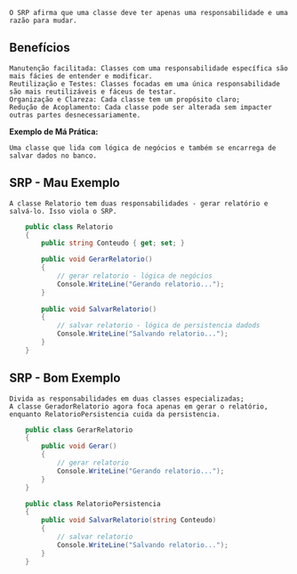 	O SRP afirma que uma classe deve ter apenas uma responsabilidade e uma razão para mudar.
## Benefícios
	Manutenção facilitada: Classes com uma responsabilidade específica são mais fácies de entender e modificar.
	Reutilização e Testes: Classes focadas em uma única responsabilidade são mais reutilizáveis e fáceus de testar.
	Organização e Clareza: Cada classe tem um propósito claro;
	Redução de Acoplamento: Cada classe pode ser alterada sem impacter outras partes desnecessariamente.
	
**Exemplo de Má Prática:** 

	Uma classe que lida com lógica de negócios e também se encarrega de salvar dados no banco.

## SRP - Mau Exemplo
	A classe Relatorio tem duas responsabilidades - gerar relatório e salvá-lo. Isso viola o SRP.
	
```C#
	public class Relatorio
	{
		public string Conteudo { get; set; }

		public void GerarRelatorio()
		{
			// gerar relatorio - lógica de negócios
			Console.WriteLine("Gerando relatorio...");
		}
		
		public void SalvarRelatorio()
		{
			// salvar relatorio - lógica de persistencia dadods
			Console.WriteLine("Salvando relatorio...");
		}
	}
```


## SRP - Bom Exemplo
	Divida as responsabilidades em duas classes especializadas;
	A classe GeradorRelatorio agora foca apenas em gerar o relatório, enquanto RelatorioPersistencia cuida da persistencia.
```C#
	public class GerarRelatorio
	{
		public void Gerar()
		{
			// gerar relatorio
			Console.WriteLine("Gerando relatorio...");
		}		
	}

	public class RelatorioPersistencia
	{			
		public void SalvarRelatorio(string Conteudo)
		{
			// salvar relatorio
			Console.WriteLine("Salvando relatorio...");
		}	
	}
```